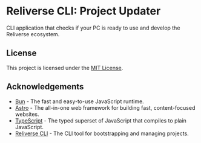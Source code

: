 # Reliverse CLI: Project Updater

CLI application that checks if your PC is ready to use and develop the Reliverse ecosystem.

## License

This project is licensed under the [MIT License](LICENSE).

## Acknowledgements

- [Bun](https://bun.sh) - The fast and easy-to-use JavaScript runtime.
- [Astro](https://astro.build) - The all-in-one web framework for building fast, content-focused websites.
- [TypeScript](https://typescriptlang.org) - The typed superset of JavaScript that compiles to plain JavaScript.
- [Reliverse CLI](https://github.com/blefnk/reliverse) - The CLI tool for bootstrapping and managing projects.

